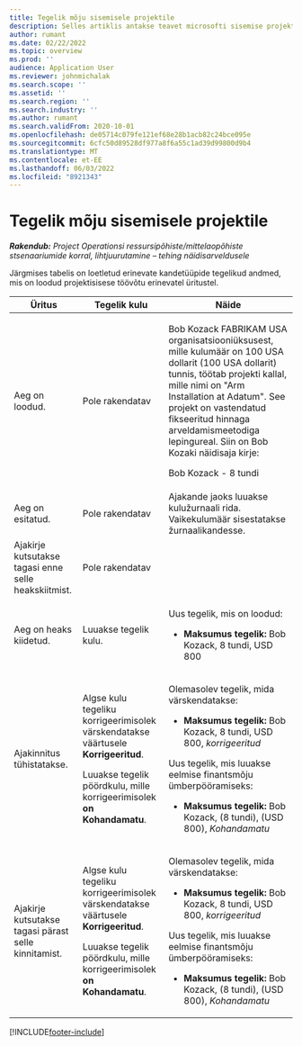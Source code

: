 ```yaml
---
title: Tegelik mõju sisemisele projektile
description: Selles artiklis antakse teavet microsofti sisemise projekti erinevatel üritustel tabeli Actuals mõju kohta Dynamics 365 Project Operations.
author: rumant
ms.date: 02/22/2022
ms.topic: overview
ms.prod: ''
audience: Application User
ms.reviewer: johnmichalak
ms.search.scope: ''
ms.assetid: ''
ms.search.region: ''
ms.search.industry: ''
ms.author: rumant
ms.search.validFrom: 2020-10-01
ms.openlocfilehash: de05714c079fe121ef68e28b1acb82c24bce095e
ms.sourcegitcommit: 6cfc50d89528df977a8f6a55c1ad39d99800d9b4
ms.translationtype: MT
ms.contentlocale: et-EE
ms.lasthandoff: 06/03/2022
ms.locfileid: "8921343"
---
```

# <a name="actuals-impact-for-an-internal-project"></a>Tegelik mõju sisemisele projektile

_**Rakendub:** Project Operationsi ressursipõhiste/mittelaopõhiste stsenaariumide korral, lihtjuurutamine – tehing näidisarveldusele_

Järgmises tabelis on loetletud erinevate kandetüüpide tegelikud andmed, mis on loodud projektisisese töövõtu erinevatel üritustel.

| Üritus | Tegelik kulu | Näide |
|---|---|---|
| Aeg on loodud. | Pole rakendatav | <p>Bob Kozack FABRIKAM USA organisatsiooniüksusest, mille kulumäär on 100 USA dollarit (100 USA dollarit) tunnis, töötab projekti kallal, mille nimi on "Arm Installation at Adatum". See projekt on vastendatud fikseeritud hinnaga arveldamismeetodiga lepingureal. Siin on Bob Kozaki näidisaja kirje:</p><p>Bob Kozack - 8 tundi</p> |
| Aeg on esitatud. | Pole rakendatav | Ajakande jaoks luuakse kulužurnaali rida. Vaikekulumäär sisestatakse žurnaalikandesse. |
| Ajakirje kutsutakse tagasi enne selle heakskiitmist. | Pole rakendatav | |
| Aeg on heaks kiidetud. | Luuakse tegelik kulu. | <p>Uus tegelik, mis on loodud:</p><ul><li>**Maksumus tegelik:** Bob Kozack, 8 tundi, USD 800</li></ul> |
| Ajakinnitus tühistatakse. | <p>Algse kulu tegeliku korrigeerimisolek värskendatakse väärtusele **Korrigeeritud**.</p><p>Luuakse tegelik pöördkulu, mille korrigeerimisolek **on Kohandamatu**.</p> | <p>Olemasolev tegelik, mida värskendatakse:</p><ul><li>**Maksumus tegelik:** Bob Kozack, 8 tundi, USD 800, *korrigeeritud*</li></ul><p>Uus tegelik, mis luuakse eelmise finantsmõju ümberpööramiseks:</p><ul><li>**Maksumus tegelik:** Bob Kozack, (8 tundi), (USD 800), *Kohandamatu*</li></ul> |
| Ajakirje kutsutakse tagasi pärast selle kinnitamist. | <p>Algse kulu tegeliku korrigeerimisolek värskendatakse väärtusele **Korrigeeritud**.</p><p>Luuakse tegelik pöördkulu, mille korrigeerimisolek **on Kohandamatu**.</p> | <p>Olemasolev tegelik, mida värskendatakse:</p><ul><li>**Maksumus tegelik:** Bob Kozack, 8 tundi, USD 800, *korrigeeritud*</li></ul><p>Uus tegelik, mis luuakse eelmise finantsmõju ümberpööramiseks:</p><ul><li>**Maksumus tegelik:** Bob Kozack, (8 tundi), (USD 800), *Kohandamatu*</li></ul> |

[!INCLUDE[footer-include](../includes/footer-banner.md)]
